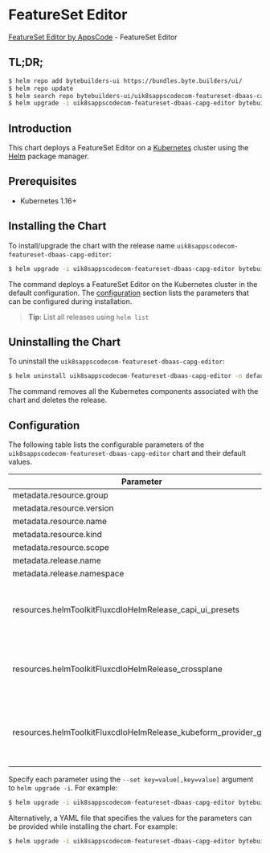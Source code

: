 # FeatureSet Editor

[FeatureSet Editor by AppsCode](https://byte.builders) - FeatureSet Editor

## TL;DR;

```bash
$ helm repo add bytebuilders-ui https://bundles.byte.builders/ui/
$ helm repo update
$ helm search repo bytebuilders-ui/uik8sappscodecom-featureset-dbaas-capg-editor --version=v0.4.18
$ helm upgrade -i uik8sappscodecom-featureset-dbaas-capg-editor bytebuilders-ui/uik8sappscodecom-featureset-dbaas-capg-editor -n default --create-namespace --version=v0.4.18
```

## Introduction

This chart deploys a FeatureSet Editor on a [Kubernetes](http://kubernetes.io) cluster using the [Helm](https://helm.sh) package manager.

## Prerequisites

- Kubernetes 1.16+

## Installing the Chart

To install/upgrade the chart with the release name `uik8sappscodecom-featureset-dbaas-capg-editor`:

```bash
$ helm upgrade -i uik8sappscodecom-featureset-dbaas-capg-editor bytebuilders-ui/uik8sappscodecom-featureset-dbaas-capg-editor -n default --create-namespace --version=v0.4.18
```

The command deploys a FeatureSet Editor on the Kubernetes cluster in the default configuration. The [configuration](#configuration) section lists the parameters that can be configured during installation.

> **Tip**: List all releases using `helm list`

## Uninstalling the Chart

To uninstall the `uik8sappscodecom-featureset-dbaas-capg-editor`:

```bash
$ helm uninstall uik8sappscodecom-featureset-dbaas-capg-editor -n default
```

The command removes all the Kubernetes components associated with the chart and deletes the release.

## Configuration

The following table lists the configurable parameters of the `uik8sappscodecom-featureset-dbaas-capg-editor` chart and their default values.

|                           Parameter                            | Description |                                                                                                                                                                                                                                                                                                             Default                                                                                                                                                                                                                                                                                                             |
|----------------------------------------------------------------|-------------|---------------------------------------------------------------------------------------------------------------------------------------------------------------------------------------------------------------------------------------------------------------------------------------------------------------------------------------------------------------------------------------------------------------------------------------------------------------------------------------------------------------------------------------------------------------------------------------------------------------------------------|
| metadata.resource.group                                        |             | <code>ui.k8s.appscode.com</code>                                                                                                                                                                                                                                                                                                                                                                                                                                                                                                                                                                                                |
| metadata.resource.version                                      |             | <code>v1alpha1</code>                                                                                                                                                                                                                                                                                                                                                                                                                                                                                                                                                                                                           |
| metadata.resource.name                                         |             | <code>featuresets</code>                                                                                                                                                                                                                                                                                                                                                                                                                                                                                                                                                                                                        |
| metadata.resource.kind                                         |             | <code>FeatureSet</code>                                                                                                                                                                                                                                                                                                                                                                                                                                                                                                                                                                                                         |
| metadata.resource.scope                                        |             | <code>Cluster</code>                                                                                                                                                                                                                                                                                                                                                                                                                                                                                                                                                                                                            |
| metadata.release.name                                          |             | <code>RELEASE-NAME</code>                                                                                                                                                                                                                                                                                                                                                                                                                                                                                                                                                                                                       |
| metadata.release.namespace                                     |             | <code>default</code>                                                                                                                                                                                                                                                                                                                                                                                                                                                                                                                                                                                                            |
| resources.helmToolkitFluxcdIoHelmRelease_capi_ui_presets       |             | <code>{"apiVersion":"helm.toolkit.fluxcd.io/v2beta1","kind":"HelmRelease","metadata":{"name":"capi-ui-presets","namespace":"kubeops"},"spec":{"chart":{"spec":{"chart":"capi-ui-presets","sourceRef":{"kind":"HelmRepository","name":"appscode","namespace":"kubeops"},"version":"v2023.10.1"}},"install":{"crds":"CreateReplace","createNamespace":true,"remediation":{"retries":-1}},"interval":"5m","releaseName":"capi-ui-presets","storageNamespace":"capi-cluster","targetNamespace":"capi-cluster","timeout":"30m","upgrade":{"crds":"CreateReplace","remediation":{"retries":-1}}}}</code>                              |
| resources.helmToolkitFluxcdIoHelmRelease_crossplane            |             | <code>{"apiVersion":"helm.toolkit.fluxcd.io/v2beta1","kind":"HelmRelease","metadata":{"name":"crossplane","namespace":"kubeops"},"spec":{"chart":{"spec":{"chart":"crossplane","sourceRef":{"kind":"HelmRepository","name":"crossplane","namespace":"kubeops"},"version":"1.12.2"}},"install":{"crds":"CreateReplace","createNamespace":true,"remediation":{"retries":-1}},"interval":"5m","releaseName":"crossplane","storageNamespace":"crossplane-system","targetNamespace":"crossplane-system","timeout":"30m","upgrade":{"crds":"CreateReplace","remediation":{"retries":-1}}}}</code>                                     |
| resources.helmToolkitFluxcdIoHelmRelease_kubeform_provider_gcp |             | <code>{"apiVersion":"helm.toolkit.fluxcd.io/v2beta1","kind":"HelmRelease","metadata":{"name":"kubeform-provider-gcp","namespace":"kubeops"},"spec":{"chart":{"spec":{"chart":"kubeform-provider-gcp","sourceRef":{"kind":"HelmRepository","name":"appscode","namespace":"kubeops"},"version":"v2023.06.27"}},"install":{"crds":"CreateReplace","createNamespace":true,"remediation":{"retries":-1}},"interval":"5m","releaseName":"kubeform-provider-gcp","storageNamespace":"crossplane-system","targetNamespace":"crossplane-system","timeout":"30m","upgrade":{"crds":"CreateReplace","remediation":{"retries":-1}}}}</code> |


Specify each parameter using the `--set key=value[,key=value]` argument to `helm upgrade -i`. For example:

```bash
$ helm upgrade -i uik8sappscodecom-featureset-dbaas-capg-editor bytebuilders-ui/uik8sappscodecom-featureset-dbaas-capg-editor -n default --create-namespace --version=v0.4.18 --set metadata.resource.group=ui.k8s.appscode.com
```

Alternatively, a YAML file that specifies the values for the parameters can be provided while
installing the chart. For example:

```bash
$ helm upgrade -i uik8sappscodecom-featureset-dbaas-capg-editor bytebuilders-ui/uik8sappscodecom-featureset-dbaas-capg-editor -n default --create-namespace --version=v0.4.18 --values values.yaml
```
